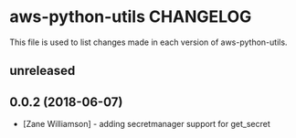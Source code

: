# aws-python-utils CHANGELOG

This file is used to list changes made in each version of aws-python-utils.

## unreleased

## 0.0.2 (2018-06-07)
- [Zane Williamson] - adding secretmanager support for get_secret
